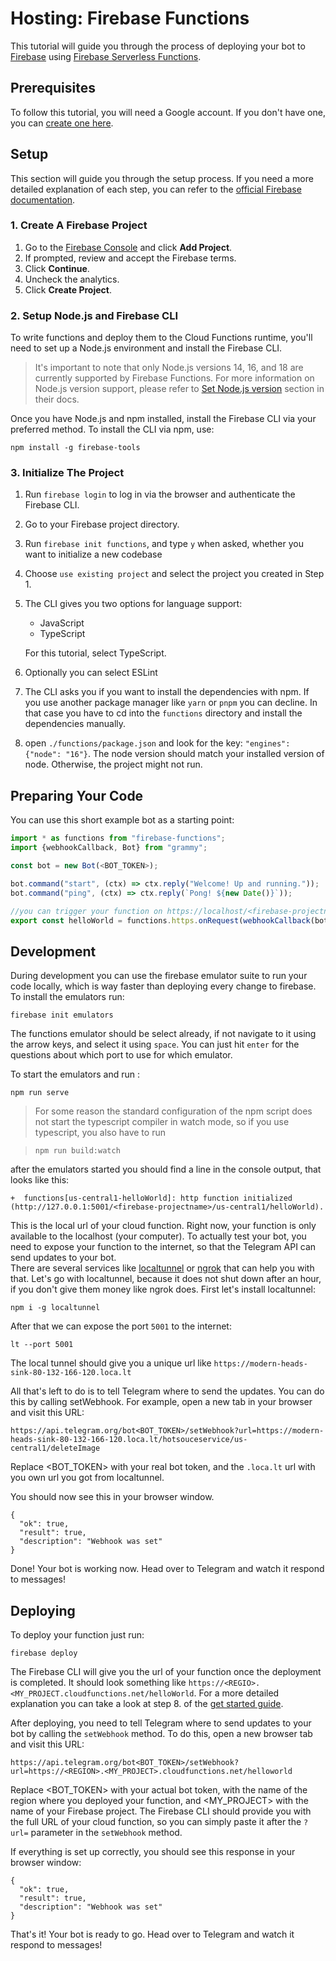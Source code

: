 # Hosting: Firebase Functions

This tutorial will guide you through the process of deploying your bot to [Firebase](https://firebase.google.com) using [Firebase Serverless Functions](https://firebase.google.com/docs/functions).

## Prerequisites

To follow this tutorial, you will need a Google account.
If you don't have one, you can [create one here](https://accounts.google.com/signup).

## Setup

This section will guide you through the setup process.
If you need a more detailed explanation of each step, you can refer to the [official Firebase documentation](https://firebase.google.com/docs/functions/get-started).

### 1. Create A Firebase Project

1. Go to the [Firebase Console](https://console.firebase.google.com/) and click **Add Project**.
2. If prompted, review and accept the Firebase terms.
3. Click **Continue**.
4. Uncheck the analytics.
5. Click **Create Project**.

### 2. Setup Node.js and Firebase CLI

To write functions and deploy them to the Cloud Functions runtime, you'll need to set up a Node.js environment and install the Firebase CLI.

> It's important to note that only Node.js versions 14, 16, and 18 are currently supported by Firebase Functions.
> For more information on Node.js version support, please refer to [Set Node.js version](https://firebase.google.com/docs/functions/manage-functions#set_nodejs_version) section in their docs.

Once you have Node.js and npm installed, install the Firebase CLI via your preferred method. To install the CLI via npm, use:

```shell
npm install -g firebase-tools
```

### 3. Initialize The Project

1. Run `firebase login` to log in via the browser and authenticate the Firebase CLI.
2. Go to your Firebase project directory.
3. Run `firebase init functions`, and type `y` when asked, whether you want to initialize a new codebase
4. Choose `use existing project` and select the project you created in Step 1.
5. The CLI gives you two options for language support:
   - JavaScript
   - TypeScript

   For this tutorial, select TypeScript.

6. Optionally you can select ESLint
7. The CLI asks you if you want to install the dependencies with npm.
   If you use another package manager like `yarn` or `pnpm` you can decline.
   In that case you have to cd into the `functions` directory and install the dependencies manually.
8. open `./functions/package.json` and look for the key: `"engines": {"node": "16"}`.
   The node version should match your installed version of node.
   Otherwise, the project might not run.

## Preparing Your Code

You can use this short example bot as a starting point:

```ts
import * as functions from "firebase-functions";
import {webhookCallback, Bot} from "grammy";

const bot = new Bot(<BOT_TOKEN>);

bot.command("start", (ctx) => ctx.reply("Welcome! Up and running."));
bot.command("ping", (ctx) => ctx.reply(`Pong! ${new Date()}`));

//you can trigger your function on https://localhost/<firebase-projectname>/us-central1/helloworld during development 
export const helloWorld = functions.https.onRequest(webhookCallback(bot));
```

## Development

During development you can use the firebase emulator suite to run your code locally, which is way faster than deploying every change to firebase.
To install the emulators run:

```shell
firebase init emulators
```

The functions emulator should be select already, if not navigate to it using the arrow keys, and select it using `space`.
You can just hit `enter` for the questions about which port to use for which emulator.

To start the emulators and run :

```shell
npm run serve
```

> For some reason the standard configuration of the npm script does not start the typescript compiler in watch mode, so if you use typescript, you also have to run

> ```shell
> npm run build:watch
> ```

after the emulators started you should find a line in the console output, that looks like this:

```shell
+  functions[us-central1-helloWorld]: http function initialized (http://127.0.0.1:5001/<firebase-projectname>/us-central1/helloWorld).
```

This is the local url of your cloud function.
Right now, your function is only available to the localhost (your computer).
To actually test your bot, you need to expose your function to the internet, so that the Telegram API can send updates to your bot.\
There are several services like [localtunnel](https://localtunnel.me/) or [ngrok](https://ngrok.com/) that can help you with that.
Let's go with localtunnel, because it does not shut down after an hour, if you don't give them money like ngrok does.
First let's install localtunnel:

```shell
npm i -g localtunnel
```

After that we can expose the port `5001` to the internet:

```shell
lt --port 5001
```

The local tunnel should give you a unique url like `https://modern-heads-sink-80-132-166-120.loca.lt`

All that's left to do is to tell Telegram where to send the updates.
You can do this by calling setWebhook.
For example, open a new tab in your browser and visit this URL:

```text:no-line-numbers
https://api.telegram.org/bot<BOT_TOKEN>/setWebhook?url=https://modern-heads-sink-80-132-166-120.loca.lt/hotsouceservice/us-central1/deleteImage
```

Replace <BOT_TOKEN> with your real bot token, and the `.loca.lt` url with you own url you got from localtunnel.

You should now see this in your browser window.

```json:no-line-numbers
{
  "ok": true,
  "result": true,
  "description": "Webhook was set"
}
```

Done! Your bot is working now.
Head over to Telegram and watch it respond to messages!

## Deploying

To deploy your function just run:

```shell
firebase deploy
```

The Firebase CLI will give you the url of your function once the deployment is completed.
It should look something like `https://<REGIO>.<MY_PROJECT.cloudfunctions.net/helloWorld`.
For a more detailed explanation you can take a look at step 8. of the [get started guide](https://firebase.google.com/docs/functions/get-started#deploy-functions-to-a-production-environment).

After deploying, you need to tell Telegram where to send updates to your bot by calling the `setWebhook` method.
To do this, open a new browser tab and visit this URL:

```text:no-line-numbers
https://api.telegram.org/bot<BOT_TOKEN>/setWebhook?url=https://<REGION>.<MY_PROJECT>.cloudfunctions.net/helloworld
```

Replace <BOT_TOKEN> with your actual bot token, <REGION> with the name of the region where you deployed your function, and <MY_PROJECT> with the name of your Firebase project.
The Firebase CLI should provide you with the full URL of your cloud function, so you can simply paste it after the `?url=` parameter in the `setWebhook` method.

If everything is set up correctly, you should see this response in your browser window:

```json:no-line-numbers
{
  "ok": true,
  "result": true,
  "description": "Webhook was set"
}
```

That's it!
Your bot is ready to go.
Head over to Telegram and watch it respond to messages!
